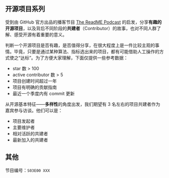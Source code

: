 ## 开源项目系列

受到由 GitHub 官方出品的播客节目 [The ReadME Podcast](https://github.com/readme/podcast) 的启发，分享**有趣的开源项目**，以及背后不同阶段的**共建者**（Contributor）的故事，也对不同人群了解、感受开源有着重要的意义。

判断一个开源项目是否有趣，是否值得分享，在很大程度上是一件比较主观的事情。毕竟，只要是通过某种算法、指标选出来的项目，都有可能借助人工操作的方式使之“达标”。为了方便大家理解，下面仅提供一些参考数据：

* star 数 > 100
* active contributor 数 > 5
* 项目创建时间超过一年
* 项目有明确的贡献指南
* 最近一个季度内有 commit 更新

从开源基本特征——**多样性**的角度出发，我们期望有 3 名左右的项目共建者作为嘉宾参与访谈。他们可以是：

* 项目发起者
* 主要维护者
* 相对活跃的共建者
* 最新加入的共建者

## 其他

节目编号：`S03E00 XXX`
